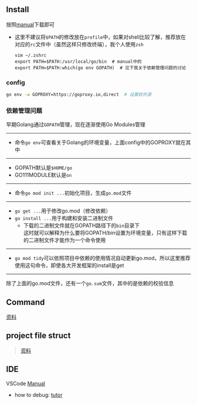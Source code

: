 ## Install
按照[manual](https://go.dev/doc/install)下载即可
+ 这里不建议将`$PATH`的修改放在`profile`中，如果对shell比较了解，推荐放在对应的`rc`文件中（虽然这样只修改终端），我个人使用`zsh`
	```
	vim ~/.zshrc
	export PATH=$PATH:/usr/local/go/bin  # manual中的
	export PATH=$PATH:which(go env GOPATH)  # 见下我关于依赖管理问题的讨论
	```
### config
```bash
go env -w GOPROXY=https://goproxy.io,direct  # 设置软件源
```

### 依赖管理问题
早期Golang通过`GOPATH`管理，现在逐渐使用Go Modules管理

---
+ 命令`go env`可查看关于Golang的环境变量，上面config中的GOPROXY就在其中
---
+ GOPATH默认是`$HOME/go`
+ GO111MODULE默认是`on`
---
+ 命令`go mod init ...`初始化项目，生成`go.mod`文件
---
+ `go get ...`用于修改go.mod（修改依赖）
+ `go install ...`用于构建和安装二进制文件
	+ 下载的二进制文件就在GOPATH路径下的`bin`目录下  
		这时就可以解释为什么要将GOPATH/bin设置为环境变量，只有这样下载的二进制文件才能作为一个命令使用
---
+ `go mod tidy`可以依照项目中依赖的使用情况自动更新go.mod，所以这里推荐使用这句命令，即使各大开发框架的install是get
---
除了上面的go.mod文件，还有一个`go.sum`文件，其中的是依赖的校验信息

## Command
[资料](https://docs.kilvn.com/go_command_tutorial/)

## project file struct
>[资料](https://github.com/golang-standards/project-layout/blob/master/README_zh.md)

## IDE
VSCode [Manual](https://learn.microsoft.com/zh-cn/azure/developer/go/configure-visual-studio-code)
+ how to debug: [tutor](https://www.digitalocean.com/community/tutorials/debugging-go-code-with-visual-studio-code)